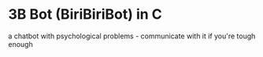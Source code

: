 # 3B Bot (BiriBiriBot)  in C
 a chatbot with psychological problems - communicate with it if you're tough enough
